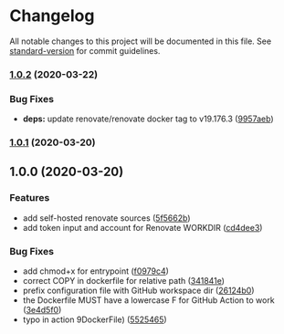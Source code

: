 # Changelog

All notable changes to this project will be documented in this file. See [standard-version](https://github.com/conventional-changelog/standard-version) for commit guidelines.

### [1.0.2](https://github.com/vidavidorra/github-action-renovate/compare/v1.0.1...v1.0.2) (2020-03-22)

### Bug Fixes

- **deps:** update renovate/renovate docker tag to v19.176.3 ([9957aeb](https://github.com/vidavidorra/github-action-renovate/commit/9957aeba72b45e1fcc9a87b8532a52ad2464a526))

### [1.0.1](https://github.com/vidavidorra/github-action-renovate/compare/v1.0.0...v1.0.1) (2020-03-20)

## 1.0.0 (2020-03-20)

### Features

- add self-hosted renovate sources ([5f5662b](https://github.com/vidavidorra/github-action-renovate/commit/5f5662bb8600d82e9e23ac911d56ec943ab3c0ff))
- add token input and account for Renovate WORKDIR ([cd4dee3](https://github.com/vidavidorra/github-action-renovate/commit/cd4dee329720030349b278460f2f6ff8ddaca4c4))

### Bug Fixes

- add chmod+x for entrypoint ([f0979c4](https://github.com/vidavidorra/github-action-renovate/commit/f0979c49826eb1885a487e12c30cea1650e7266b))
- correct COPY in dockerfile for relative path ([341841e](https://github.com/vidavidorra/github-action-renovate/commit/341841ebc60c5c2a221ed49db2f91326bcd0cdd8))
- prefix configuration file with GitHub workspace dir ([26124b0](https://github.com/vidavidorra/github-action-renovate/commit/26124b07e464ef56a31f3e77425052bb67ac8a20))
- the Dockerfile MUST have a lowercase F for GitHub Action to work ([3e4d5f0](https://github.com/vidavidorra/github-action-renovate/commit/3e4d5f0dd6da60c4277b72bb0a26dd4dd2707dd7))
- typo in action 9DockerFile) ([5525465](https://github.com/vidavidorra/github-action-renovate/commit/5525465215bf73411f8a5b436105a1fc8175e031))

